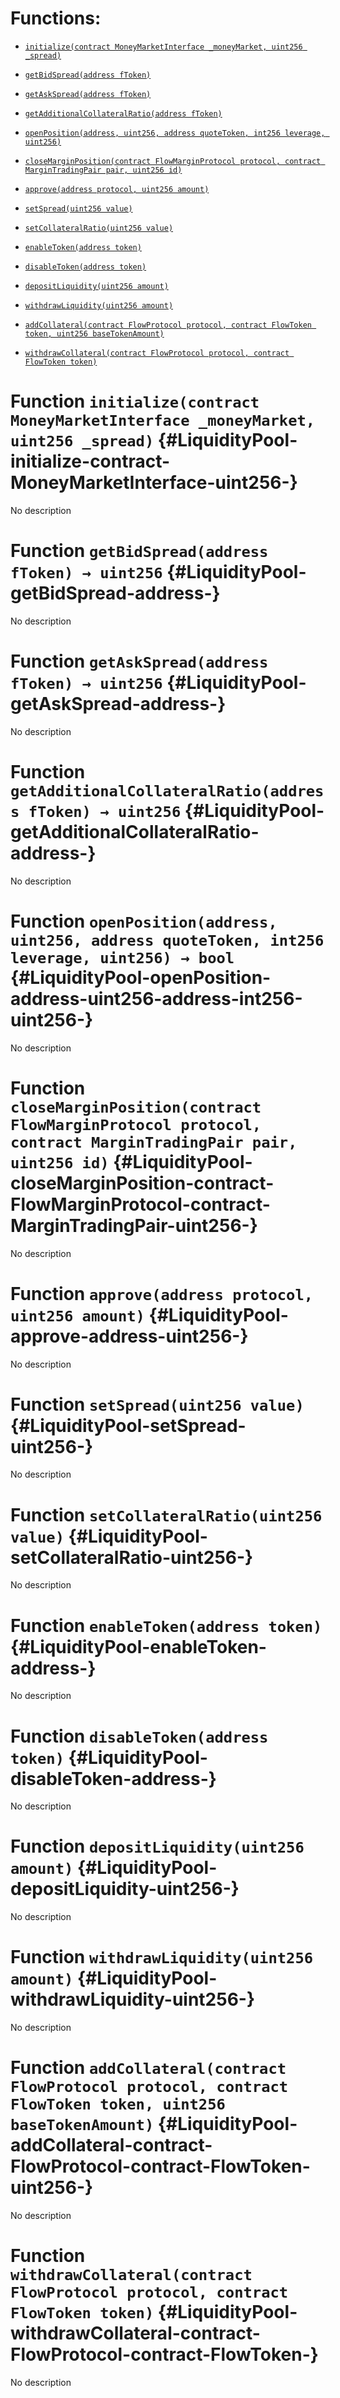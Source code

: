 # Functions:

- [`initialize(contract MoneyMarketInterface _moneyMarket, uint256 _spread)`](#LiquidityPool-initialize-contract-MoneyMarketInterface-uint256-)

- [`getBidSpread(address fToken)`](#LiquidityPool-getBidSpread-address-)

- [`getAskSpread(address fToken)`](#LiquidityPool-getAskSpread-address-)

- [`getAdditionalCollateralRatio(address fToken)`](#LiquidityPool-getAdditionalCollateralRatio-address-)

- [`openPosition(address, uint256, address quoteToken, int256 leverage, uint256)`](#LiquidityPool-openPosition-address-uint256-address-int256-uint256-)

- [`closeMarginPosition(contract FlowMarginProtocol protocol, contract MarginTradingPair pair, uint256 id)`](#LiquidityPool-closeMarginPosition-contract-FlowMarginProtocol-contract-MarginTradingPair-uint256-)

- [`approve(address protocol, uint256 amount)`](#LiquidityPool-approve-address-uint256-)

- [`setSpread(uint256 value)`](#LiquidityPool-setSpread-uint256-)

- [`setCollateralRatio(uint256 value)`](#LiquidityPool-setCollateralRatio-uint256-)

- [`enableToken(address token)`](#LiquidityPool-enableToken-address-)

- [`disableToken(address token)`](#LiquidityPool-disableToken-address-)

- [`depositLiquidity(uint256 amount)`](#LiquidityPool-depositLiquidity-uint256-)

- [`withdrawLiquidity(uint256 amount)`](#LiquidityPool-withdrawLiquidity-uint256-)

- [`addCollateral(contract FlowProtocol protocol, contract FlowToken token, uint256 baseTokenAmount)`](#LiquidityPool-addCollateral-contract-FlowProtocol-contract-FlowToken-uint256-)

- [`withdrawCollateral(contract FlowProtocol protocol, contract FlowToken token)`](#LiquidityPool-withdrawCollateral-contract-FlowProtocol-contract-FlowToken-)

# Function `initialize(contract MoneyMarketInterface _moneyMarket, uint256 _spread)` {#LiquidityPool-initialize-contract-MoneyMarketInterface-uint256-}

No description

# Function `getBidSpread(address fToken) → uint256` {#LiquidityPool-getBidSpread-address-}

No description

# Function `getAskSpread(address fToken) → uint256` {#LiquidityPool-getAskSpread-address-}

No description

# Function `getAdditionalCollateralRatio(address fToken) → uint256` {#LiquidityPool-getAdditionalCollateralRatio-address-}

No description

# Function `openPosition(address, uint256, address quoteToken, int256 leverage, uint256) → bool` {#LiquidityPool-openPosition-address-uint256-address-int256-uint256-}

No description

# Function `closeMarginPosition(contract FlowMarginProtocol protocol, contract MarginTradingPair pair, uint256 id)` {#LiquidityPool-closeMarginPosition-contract-FlowMarginProtocol-contract-MarginTradingPair-uint256-}

No description

# Function `approve(address protocol, uint256 amount)` {#LiquidityPool-approve-address-uint256-}

No description

# Function `setSpread(uint256 value)` {#LiquidityPool-setSpread-uint256-}

No description

# Function `setCollateralRatio(uint256 value)` {#LiquidityPool-setCollateralRatio-uint256-}

No description

# Function `enableToken(address token)` {#LiquidityPool-enableToken-address-}

No description

# Function `disableToken(address token)` {#LiquidityPool-disableToken-address-}

No description

# Function `depositLiquidity(uint256 amount)` {#LiquidityPool-depositLiquidity-uint256-}

No description

# Function `withdrawLiquidity(uint256 amount)` {#LiquidityPool-withdrawLiquidity-uint256-}

No description

# Function `addCollateral(contract FlowProtocol protocol, contract FlowToken token, uint256 baseTokenAmount)` {#LiquidityPool-addCollateral-contract-FlowProtocol-contract-FlowToken-uint256-}

No description

# Function `withdrawCollateral(contract FlowProtocol protocol, contract FlowToken token)` {#LiquidityPool-withdrawCollateral-contract-FlowProtocol-contract-FlowToken-}

No description
